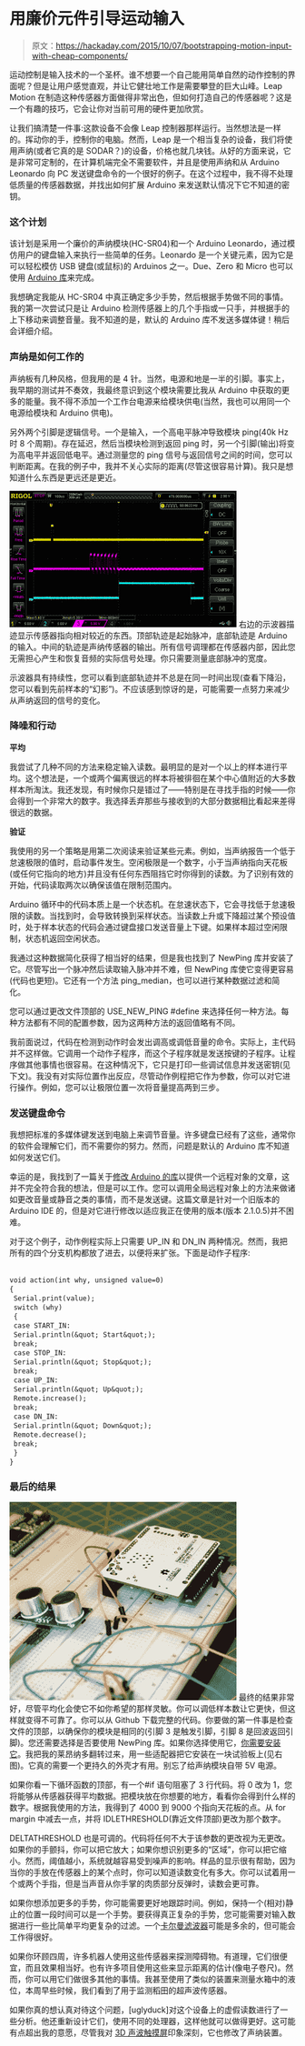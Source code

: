 # 用廉价元件引导运动输入

> 原文：<https://hackaday.com/2015/10/07/bootstrapping-motion-input-with-cheap-components/>

运动控制是输入技术的一个圣杯。谁不想要一个自己能用简单自然的动作控制的界面呢？但是让用户感觉直观，并让它健壮地工作是需要攀登的巨大山峰。Leap Motion 在制造这种传感器方面做得非常出色，但如何打造自己的传感器呢？这是一个有趣的技巧，它会让你对当前可用的硬件更加欣赏。

让我们搞清楚一件事:这款设备不会像 Leap 控制器那样运行。当然想法是一样的。挥动你的手，控制你的电脑。然而，Leap 是一个相当复杂的设备，我们将使用声纳(或者它真的是 SODAR？)的设备，价格也就几块钱。从好的方面来说，它是非常可定制的，在计算机端完全不需要软件，并且是使用声纳和从 Arduino Leonardo 向 PC 发送键盘命令的一个很好的例子。在这个过程中，我不得不处理低质量的传感器数据，并找出如何扩展 Arduino 来发送默认情况下它不知道的密钥。

### 这个计划

该计划是采用一个廉价的声纳模块(HC-SR04)和一个 Arduino Leonardo，通过模仿用户的键盘输入来执行一些简单的任务。Leonardo 是一个关键元素，因为它是可以轻松模仿 USB 键盘(或鼠标)的 Arduinos 之一。Due、Zero 和 Micro 也可以使用 [Arduino 库](https://www.arduino.cc/en/Reference/MouseKeyboard)来完成。

我想确定我能从 HC-SR04 中真正确定多少手势，然后根据手势做不同的事情。我的第一次尝试只是让 Arduino 检测传感器上的几个手指或一只手，并根据手的上下移动来调整音量。我不知道的是，默认的 Arduino 库不发送多媒体键！稍后会详细介绍。

### 声纳是如何工作的

声纳板有几种风格，但我用的是 4 针。当然，电源和地是一半的引脚。事实上，我早期的测试并不奏效，我最终意识到这个模块需要比我从 Arduino 中获取的更多的能量。我不得不添加一个工作台电源来给模块供电(当然，我也可以用同一个电源给模块和 Arduino 供电)。

另外两个引脚是逻辑信号。一个是输入，一个高电平脉冲导致模块 ping(40k Hz 时 8 个周期)。存在延迟，然后当模块检测到返回 ping 时，另一个引脚(输出)将变为高电平并返回低电平。通过测量您的 ping 信号与返回信号之间的时间，您可以判断距离。在我的例子中，我并不关心实际的距离(尽管这很容易计算)。我只是想知道什么东西是更远还是更近。

[![ping](img/346a09f53a60f0155c08f87a5549ab13.png)](https://hackaday.com/wp-content/uploads/2015/10/ping.png) 右边的示波器描迹显示传感器指向相对较近的东西。顶部轨迹是起始脉冲，底部轨迹是 Arduino 的输入。中间的轨迹是声纳传感器的输出。所有信号调理都在传感器内部，因此您无需担心产生和恢复音频的实际信号处理。你只需要测量底部脉冲的宽度。

示波器具有持续性，您可以看到底部轨迹并不总是在同一时间出现(查看下降沿，您可以看到先前样本的“幻影”)。不应该感到惊讶的是，可能需要一点努力来减少从声纳返回的信号的变化。

### 降噪和行动

**平均**

我尝试了几种不同的方法来稳定输入读数。最明显的是对一个以上的样本进行平均。这个想法是，一个或两个偏离很远的样本将被徘徊在某个中心值附近的大多数样本所淘汰。我还发现，有时候你只是错过了——特别是在寻找手指的时候——你会得到一个非常大的数字。我选择丢弃那些与接收到的大部分数据相比看起来差得很远的数据。

**验证**

我使用的另一个策略是用第二次阅读来验证某些元素。例如，当声纳报告一个低于怠速极限的值时，启动事件发生。空闲极限是一个数字，小于当声纳指向天花板(或任何它指向的地方)并且没有任何东西阻挡它时你得到的读数。为了识别有效的开始，代码读取两次以确保该值在限制范围内。

Arduino 循环中的代码本质上是一个状态机。在怠速状态下，它会寻找低于怠速极限的读数。当找到时，会导致转换到采样状态。当读数上升或下降超过某个预设值时，处于样本状态的代码会通过键盘接口发送音量上下键。如果样本超过空闲限制，状态机返回空闲状态。

我通过这种数据简化获得了相当好的结果，但是我也找到了 NewPing 库并安装了它。尽管写出一个脉冲然后读取输入脉冲并不难，但 NewPing 库使它变得更容易(代码也更短)。它还有一个方法 ping_median，也可以进行某种数据过滤和简化。

您可以通过更改文件顶部的 USE_NEW_PING #define 来选择任何一种方法。每种方法都有不同的配置参数，因为这两种方法的返回值略有不同。

我前面说过，代码在检测到动作时会发出调高或调低音量的命令。实际上，主代码并不这样做。它调用一个动作子程序，而这个子程序就是发送按键的子程序。让程序做其他事情也很容易。在这种情况下，它只是打印一些调试信息并发送密钥(见下文)。我没有对实际位置作出反应，尽管动作例程把它作为参数，你可以对它进行操作。例如，您可以让极限位置一次将音量提高两到三步。

### 发送键盘命令

我想把标准的多媒体键发送到电脑上来调节音量。许多键盘已经有了这些，通常你的软件会理解它们，而不需要你的努力。然而，问题是默认的 Arduino 库不知道如何发送它们。

幸运的是，我找到了一篇关于[修改 Arduino 的库](http://stefanjones.ca/blog/arduino-leonardo-remote-multimedia-keys/)以提供一个远程对象的文章，这并不完全符合我的想法，但是可以工作。您可以调用全局远程对象上的方法来做诸如更改音量或静音之类的事情，而不是发送键。这篇文章是针对一个旧版本的 Arduino IDE 的，但是对它进行修改以适应我正在使用的版本(版本 2.1.0.5)并不困难。

对于这个例子，动作例程实际上只需要 UP_IN 和 DN_IN 两种情况。然而，我把所有的四个分支机构都放了进去，以便将来扩张。下面是动作子程序:

```

void action(int why, unsigned value=0)
{
 Serial.print(value);
 switch (why)
 {
 case START_IN:
 Serial.println(&quot; Start&quot;);
 break;
 case STOP_IN:
 Serial.println(&quot; Stop&quot;);
 break;
 case UP_IN:
 Serial.println(&quot; Up&quot;);
 Remote.increase();
 break;
 case DN_IN:
 Serial.println(&quot; Down&quot;);
 Remote.decrease();
 break;
 }
}

```

### 最后的结果

[![sonar](img/950e0bfa3700cae2873090cea9477a7a.png)](https://hackaday.com/wp-content/uploads/2015/10/sonar.png) 最终的结果非常好，尽管平均化会使它不如你希望的那样灵敏。你可以调低样本数让它更快，但这样就变得不可靠了。你可以从 Github 下载完整的代码。你要做的第一件事是检查文件的顶部，以确保你的模块是相同的(引脚 3 是触发引脚，引脚 8 是回波返回引脚)。您还需要选择是否要使用 NewPing 库。如果你选择使用它，[你需要安装它](http://playground.arduino.cc/Code/NewPing)。我把我的莱昂纳多翻转过来，用一些适配器把它安装在一块试验板上(见右图)。它真的需要一个更持久的外壳才有用。别忘了给声纳模块自带 5V 电源。

如果你看一下循环函数的顶部，有一个#if 语句阻塞了 3 行代码。将 0 改为 1，您将能够从传感器获得平均数据。把模块放在你想要的地方，看看你会得到什么样的数字。根据我使用的方法，我得到了 4000 到 9000 个指向天花板的点。从 for margin 中减去一点，并将 IDLETHRESHOLD(靠近文件顶部)更改为那个数字。

DELTATHRESHOLD 也是可调的。代码将任何不大于该参数的更改视为无更改。如果你的手颤抖，你可以把它放大；如果你想识别更多的“区域”，你可以把它缩小。然而，阈值越小，系统就越容易受到噪声的影响。样品的显示很有帮助，因为当你的手放在传感器上的某个点时，你可以知道读数变化有多大。你可以试着用一个或两个手指，但是当声音从你手掌的肉质部分反弹时，读数会更可靠。

如果你想添加更多的手势，你可能需要更好地跟踪时间。例如，保持一个(相对)静止的位置一段时间可以是一个手势。要获得真正复杂的手势，您可能需要对输入数据进行一些比简单平均更复杂的过滤。一个[卡尔曼滤波器](https://hackaday.com/2014/11/12/an-external-autofocus-for-dslrs/)可能是多余的，但可能会工作得很好。

如果你环顾四周，许多机器人使用这些传感器来探测障碍物。有道理，它们很便宜，而且效果相当好。也有许多项目使用这些来显示距离的估计(像电子卷尺)。然而，你可以用它们做很多其他的事情。我甚至使用了类似的装置来测量水箱中的液位，本周早些时候，我们看到了用于监测稻田的超声波传感器。

如果你真的想认真对待这个问题，[uglyduck]对这个设备上的虚假读数进行了一些分析。他还重新设计它们，使用不同的处理器，这样他就可以做得更好。这可能有点超出我的意愿，尽管我对 [3D 声波触摸屏](http://hackaday.com/?s=HC-SR04)印象深刻，它也修改了声纳装置。